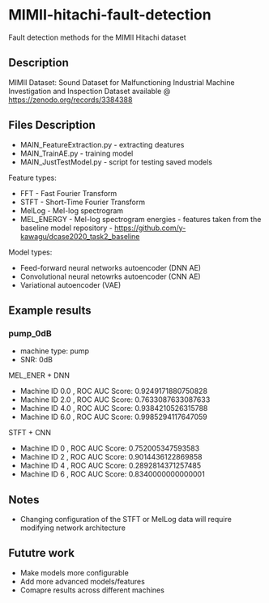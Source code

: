 # MIMII-hitachi-fault-detection
Fault detection methods for the MIMII Hitachi dataset

## Description 
MIMII Dataset: Sound Dataset for Malfunctioning Industrial Machine Investigation and Inspection
Dataset available @ https://zenodo.org/records/3384388

## Files Description
- MAIN_FeatureExtraction.py  - extracting deatures
- MAIN_TrainAE.py            - training model 
- MAIN_JustTestModel.py      - script for testing saved models 

Feature types:
- FFT - Fast Fourier Transform
- STFT - Short-Time Fourier Transform
- MelLog - Mel-log spectrogram
- MEL_ENERGY -  Mel-log spectrogram energies - features taken from the baseline model repository 
              - https://github.com/y-kawagu/dcase2020_task2_baseline

Model types:
 - Feed-forward neural networks autoencoder (DNN AE)
 - Convolutional neural netowrks autoencoder (CNN AE)
 - Variational autoencoder  (VAE)

## Example results

### pump_0dB
- machine type: pump
- SNR: 0dB 

MEL_ENER + DNN 
- Machine ID 0.0 , ROC AUC Score:  0.9249171880750828 
- Machine ID 2.0 , ROC AUC Score:  0.7633087633087633
- Machine ID 4.0 , ROC AUC Score:  0.9384210526315788
- Machine ID 6.0 , ROC AUC Score:  0.9985294117647059

STFT + CNN
- Machine ID 0 , ROC AUC Score:  0.752005347593583
- Machine ID 2 , ROC AUC Score:  0.9014436122869858
- Machine ID 4 , ROC AUC Score:  0.2892814371257485
- Machine ID 6 , ROC AUC Score:  0.8340000000000001


## Notes 
- Changing configuration of the STFT or MelLog data will require 
  modifying network architecture 

## Fututre work 
 
- Make models more configurable
- Add more advanced models/features
- Comapre results across different machines 

